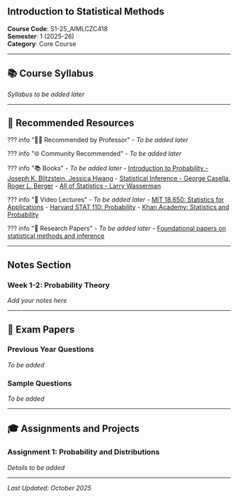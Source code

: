 ## Introduction to Statistical Methods

**Course Code**: S1-25_AIMLCZC418  
**Semester**: 1 (2025-26)  
**Category**: Core Course

---

## 📚 Course Syllabus

*Syllabus to be added later*

---


## 📖 Recommended Resources

??? info "👨‍🏫 Recommended by Professor"
    - *To be added later*

??? info "🌐 Community Recommended"
    - *To be added later*

??? info "📚 Books"
    - *To be added later*
    - [Introduction to Probability - Joseph K. Blitzstein, Jessica Hwang](https://projects.iq.harvard.edu/stat110/home)
    - [Statistical Inference - George Casella, Roger L. Berger](https://www.pearson.com/en-us/subject-catalog/p/statistical-inference/P200000003281/9780534243128)
    - [All of Statistics - Larry Wasserman](https://www.stat.cmu.edu/~larry/all-of-statistics/)

??? info "🎥 Video Lectures"
    - *To be added later*
    - [MIT 18.650: Statistics for Applications](https://ocw.mit.edu/courses/mathematics/18-650-statistics-for-applications-fall-2016/)
    - [Harvard STAT 110: Probability](https://projects.iq.harvard.edu/stat110/youtube)
    - [Khan Academy: Statistics and Probability](https://www.khanacademy.org/math/statistics-probability)

??? info "📄 Research Papers"
    - *To be added later*
    - [Foundational papers on statistical methods and inference](#)

---

##  Notes Section

### Week 1-2: Probability Theory
*Add your notes here*

---

## 📄 Exam Papers

### Previous Year Questions
*To be added*

### Sample Questions
*To be added*

---

## 🎓 Assignments and Projects

### Assignment 1: Probability and Distributions
*Details to be added*

---

*Last Updated: October 2025*
